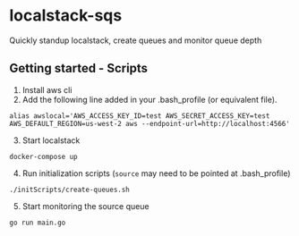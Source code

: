 # localstack-sqs

Quickly standup localstack, create queues and monitor queue depth

## Getting started -  Scripts

1. Install aws cli
2. Add the following line added in your .bash_profile (or equivalent file).
```
alias awslocal='AWS_ACCESS_KEY_ID=test AWS_SECRET_ACCESS_KEY=test AWS_DEFAULT_REGION=us-west-2 aws --endpoint-url=http://localhost:4566'
```
3. Start localstack
```
docker-compose up
```
4. Run initialization scripts (`source` may need to be pointed at .bash_profile)
```
./initScripts/create-queues.sh
```
5. Start monitoring the source queue
```
go run main.go
```
